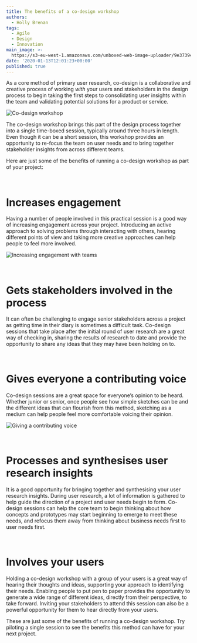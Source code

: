 ```yaml
---
title: The benefits of a co-design workshop
authors:
  - Holly Brenan
tags:
  - Agile
  - Design
  - Innovation
main_image: >-
  https://s3-eu-west-1.amazonaws.com/unboxed-web-image-uploader/9e37394909ba5db7e41324ba88de0adb.png
date: '2020-01-13T12:01:23+00:00'
published: true
---
```

As a core method of primary user research, co-design is a collaborative and creative process of working _with_ your users and stakeholders in the design process to begin taking the first steps to consolidating user insights within the team and validating potential solutions for a product or service.

![Co-design workshop](https://s3-eu-west-1.amazonaws.com/unboxed-web-image-uploader/0cd77f7db055fb543c233cea47bc4c1c.png)

The co-design workshop brings this part of the design process together into a single time-boxed session, typically around three hours in length. Even though it can be a short session, this workshop provides an opportunity to re-focus the team on user needs and to bring together stakeholder insights from across different teams.

Here are just some of the benefits of running a co-design workshop as part of your project:

<br/>

# Increases engagement

Having a number of people involved in this practical session is a good way of increasing engagement across your project. Introducing an active approach to solving problems through interacting with others, hearing different points of view and taking more creative approaches can help people to feel more involved.

![Increasing engagement with teams](https://s3-eu-west-1.amazonaws.com/unboxed-web-image-uploader/05b17875243b4e6576ba142f2d3c0068.png)

<br/>

# Gets stakeholders involved in the process

It can often be challenging to engage senior stakeholders across a project as getting time in their diary is sometimes a difficult task. Co-design sessions that take place after the initial round of user research are a great way of checking in, sharing the results of research to date and provide the opportunity to share any ideas that they may have been holding on to.

<br/>

# Gives everyone a contributing voice

Co-design sessions are a great space for everyone’s opinion to be heard. Whether junior or senior, once people see how simple sketches can be and the different ideas that can flourish from this method, sketching as a medium can help people feel more comfortable voicing their opinion.

![Giving a contributing voice](https://s3-eu-west-1.amazonaws.com/unboxed-web-image-uploader/d7754585eb61c93f6ee8c2821b8e6b1f.png)

<br/>

# Processes and synthesises user research insights

It is a good opportunity for bringing together and synthesising your user research insights. During user research, a lot of information is gathered to help guide the direction of a project and user needs begin to form. Co-design sessions can help the core team to begin thinking about how concepts and prototypes may start beginning to emerge to meet these needs, and refocus them away from thinking about business needs first to user needs first.

<br/>

# Involves your users

Holding a co-design workshop with a group of your users is a great way of hearing their thoughts and ideas, supporting your approach to identifying their needs. Enabling people to put pen to paper provides the opportunity to generate a wide range of different ideas, directly from their perspective, to take forward. Inviting your stakeholders to attend this session can also be a powerful opportunity for them to hear directly from your users.

These are just some of the benefits of running a co-design workshop. Try piloting a single session to see the benefits this method can have for your next project.

